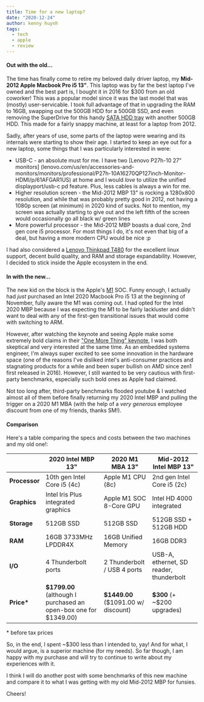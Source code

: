 ```yaml
---
title: Time for a new laptop?
date: "2020-12-24"
author: kenny huynh
tags:
  - tech
  - apple
  - review
---
```


#### Out with the old...

The time has finally come to retire my beloved daily driver laptop, my
**Mid-2012 Apple Macbook Pro i5 13"**. This laptop was by far the best laptop I've
owned and the best part is, I bought it in 2016 for \$300 from an old coworker!
This was a popular model since it was the last model that was (mostly)
user-servicable. I took full advantage of that in upgrading the RAM to 16GB,
swapping out the 500GB HDD for a 500GB SSD, and even removing the SuperDrive
for this handy [SATA HDD tray](https://smile.amazon.com/gp/product/B0058AH2US/ref=ppx_yo_dt_b_search_asin_title?ie=UTF8&psc=1)
with another 500GB HDD. This made for a fairly snappy machine, at least for a
laptop from 2012.

Sadly, after years of use, some parts of the laptop were wearing and its
internals were starting to show their age. I started to keep an eye out for a
new laptop, some things that I was particularly interested in were:

- USB-C - an absolute must for me. I have two [Lenovo P27h-10 27" monitors]
  (lenovo.com/us/en/accessories-and-monitors/monitors/professional/P27h-10A16270QP127inch-Monitor-HDMI/p/61AFGAR1US)
  at home and I would _love_ to utilize the unified displayport/usb-c pd
  feature. Plus, less cables is always a win for me.
- Higher resolution screen - the Mid-2012 MBP 13" is rocking a 1280x800
  resolution, and while that was probably pretty good in 2012, not having a
  1080p screen (at minimum) in 2020 kind of sucks. Not to mention, my screen
  was actually starting to give out and the left fifth of the screen would
  occasionally go all black w/ green lines
- More powerful processor - the Mid-2012 MBP boasts a dual core, 2nd gen core
  i5 processor. For most things I do, it's not even that big of a deal, but
  having a more modern CPU would be nice :p

I had also considered a [Lenovo Thinkpad T480](https://www.lenovo.com/us/en/laptops/thinkpad/thinkpad-t-series/ThinkPad-T480/p/22TP2TT4800)
for the excellent linux support, decent build quality, and RAM and storage
expandability. However, I decided to stick inside the Apple ecosystem in the
end.

#### In with the new...

The new kid on the block is the Apple's [M1](https://en.wikipedia.org/wiki/Apple_M1)
SOC. Funny enough, I actually had _just_ purchased an Intel 2020 Macbook Pro
i5 13 at the beginning of November, fully aware the M1 was coming out. I had
opted for the Intel 2020 MBP because I was expecting the M1 to be fairly
lackluster and didn't want to deal with any of the first-gen transitional
issues that would come with switching to ARM.

However, after watching the keynote and seeing Apple make some extremely
bold claims in their ["One More Thing" keynote](https://www.youtube.com/watch?v=5AwdkGKmZ0I),
I was both skeptical and very interested at the same time. As an embedded
systems engineer, I'm always super excited to see some innovation in the
hardware space (one of the reasons I've disliked intel's anti-consumer practices
and stagnating products for a while and been super bullish on AMD since zen1
first released in 2016). However, I still wanted to be very cautious with
first-party benchmarks, especially such bold ones as Apple had claimed.

Not too long after, third-party benchmarks flooded youtube & I watched almost
all of them before finally returning my 2020 Intel MBP and pulling the trigger
on a 2020 M1 MBA (with the help of a _very generous_ employee discount from one
of my friends, thanks SM!).

#### Comparison

Here's a table comparing the specs and costs between the two machines and my old one!:

|               | 2020 Intel MBP 13"                                                 | 2020 M1 MBA 13"                       | Mid-2012 Intel MBP 13"                  |
| ------------- | ------------------------------------------------------------------ | ------------------------------------- | --------------------------------------- |
| **Processor** | 10th gen Intel Core i5 (4c)                                        | Apple M1 CPU (8c)                     | 2nd gen Intel Core i5 (2c)              |
| **Graphics**  | Intel Iris Plus integrated graphics                                | Apple M1 SOC 8-Core GPU               | Intel HD 4000 integrated                |
| **Storage**   | 512GB SSD                                                          | 512GB SSD                             | 512GB SSD + 512GB HDD                   |
| **RAM**       | 16GB 3733MHz LPDDR4X                                               | 16GB Unified Memory                   | 16GB DDR3                               |
| **I/O**       | 4 Thunderbolt ports                                                | 2 Thunderbolt / USB 4 ports           | USB-A, ethernet, SD reader, thunderbolt |
| **Price\***   | **\$1799.00** (although I purchased an open-box one for \$1349.00) | **\$1449.00** (\$1091.00 w/ discount) | **\$300** (+ ~\$200 upgrades)           |

\* before tax prices

So, in the end, I spent ~\$300 less than I intended to, yay! And for what, I
would argue, is a superior machine (for my needs). So far though, I am happy
with my purchase and will try to continue to write about my experiences with
it.

I think I will do another post with some benchmarks of this new machine and
compare it to what I was getting with my old Mid-2012 MBP for funsies.

Cheers!
